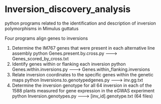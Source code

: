 # Inversion_discovery_analysis
python programs related to the identification and description of inversion polymorphisms in Mimulus guttatus 

Four programs align genes to inversions
1. Determine the IM767 genes that were present in each alternative line assembly
	python Genes.present.by.cross.py ---> Genes_scored_by_cross.txt
2. Identify genes within or flanking each inversion
	python Genes.within.inversions.py --->  Genes.within_flanking.inversions
3. Relate inversion coordinates to the specific genes within the genetic maps
	python Inversions.to.genotypedgenes.py ---> inv.gg.txt
4. Determine the inversion genotype for all 64 inversion in each of the 1588 plants measured for gene expression in the eGWAS experiment
	python Inversion.genotypes.py ---> [inv_id].genotype.txt (64 files)


